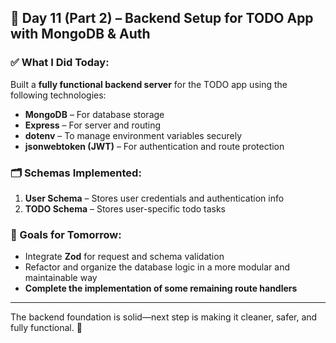 ## 📅 Day 11 (Part 2) – Backend Setup for TODO App with MongoDB & Auth

### ✅ What I Did Today:
Built a **fully functional backend server** for the TODO app using the following technologies:

- **MongoDB** – For database storage  
- **Express** – For server and routing  
- **dotenv** – To manage environment variables securely  
- **jsonwebtoken (JWT)** – For authentication and route protection

### 🗂️ Schemas Implemented:
1. **User Schema** – Stores user credentials and authentication info  
2. **TODO Schema** – Stores user-specific todo tasks

### 🎯 Goals for Tomorrow:
- Integrate **Zod** for request and schema validation  
- Refactor and organize the database logic in a more modular and maintainable way  
- **Complete the implementation of some remaining route handlers**

---

The backend foundation is solid—next step is making it cleaner, safer, and fully functional. 💪
